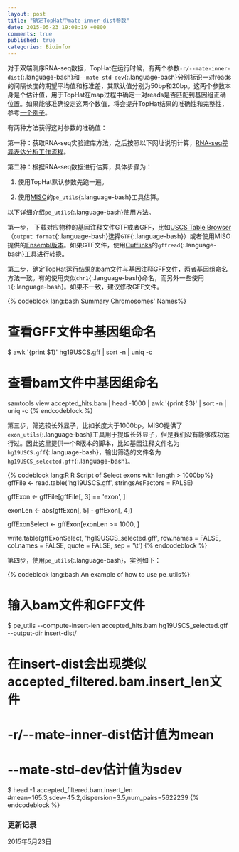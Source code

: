 ```yaml
---
layout: post
title: "确定TopHat中mate-inner-dist参数"
date: 2015-05-23 19:08:19 +0800
comments: true
published: true
categories: Bioinfor
---
```


对于双端测序RNA-seq数据，TopHat在运行时候，有两个参数`-r/--mate-inner-dist`{:.language-bash}和`--mate-std-dev`{:.language-bash}分别标识一对reads的间隔长度的期望平均值和标准差，其默认值分别为50bp和20bp。这两个参数本身是个估计值，用于TopHat在map过程中确定一对reads是否匹配到基因组正确位置。如果能够准确设定这两个数值，将会提升TopHat结果的准确性和完整性，参考[一个例子](http://yulongniu.bionutshell.org/blog/2014/07/23/rna-seq-analysis/)。

有两种方法获得这对参数的准确值：

第一种：获取RNA-seq实验建库方法，之后按照以下网址说明计算，[RNA-seq差异表达分析工作流程](http://blog.qiuworld.com:8080/archives/3007)。

<!--more-->

第二种：根据RNA-seq数据进行估算，具体步骤为：


1. 使用TopHat默认参数先跑一遍。

2. 使用[MISO](http://miso.readthedocs.org/en/fastmiso/#computing-the-insert-length-distribution-and-its-statistics)的`pe_utils`{:.language-bash}工具估算。


以下详细介绍`pe_utils`{:.language-bash}使用方法。


第一步， 下载对应物种的基因注释文件GTF或者GFF，比如[USCS Table Browser](http://genome.ucsc.edu/cgi-bin/hgTables?command=start)（`output format`{:.language-bash}选择`GTF`{:.language-bash}）或者使用MISO提供的[Ensembl版本](http://miso.readthedocs.org/en/fastmiso/#human-mouse-gene-models-for-isoform-centric-analyses)。如果GTF文件，使用[Cufflinks](https://cole-trapnell-lab.github.io/cufflinks/file_formats/)的`gffread`{:.language-bash}工具进行转换。

第二步，确定TopHat运行结果的bam文件与基因注释GFF文件，两者基因组命名方法一致。有的使用类似`chr1`{:.language-bash}命名，而另外一些使用`1`{:.language-bash}。如果不一致，建议修改GFF文件。

{% codeblock lang:bash Summary Chromosomes' Names%}
# 查看GFF文件中基因组命名
$ awk '{print $1}' hg19USCS.gff | sort -n | uniq -c

# 查看bam文件中基因组命名
samtools view accepted_hits.bam | head -1000 | awk '{print $3}' | sort -n | uniq -c
{% endcodeblock %}

第三步，筛选较长外显子，比如长度大于1000bp。MISO提供了`exon_utils`{:.language-bash}工具用于提取长外显子，但是我们没有能够成功运行过。因此这里提供一个R版本的脚本，比如基因注释文件名为`hg19USCS.gff`{:.language-bash}，输出筛选的文件名为`hg19USCS_selected.gff`{:.language-bash}。

{% codeblock lang:R R Script of Select exons with length > 1000bp%}
gffFile <- read.table('hg19USCS.gff', stringsAsFactors = FALSE)

gffExon <- gffFile[gffFile[, 3] == 'exon', ]

exonLen <- abs(gffExon[, 5] - gffExon[, 4])

gffExonSelect <- gffExon[exonLen >= 1000, ]

write.table(gffExonSelect, 'hg19USCS_selected.gff', 
            row.names = FALSE, col.names = FALSE,
            quote = FALSE, sep = '\t')
{% endcodeblock %}


第四步，使用`pe_utils`{:.language-bash}，实例如下：

{% codeblock lang:bash An example of how to use pe_utils%}
# 输入bam文件和GFF文件
$ pe_utils --compute-insert-len accepted_hits.bam hg19USCS_selected.gff --output-dir insert-dist/

# 在insert-dist会出现类似accepted_filtered.bam.insert_len文件
# -r/--mate-inner-dist估计值为mean
# --mate-std-dev估计值为sdev
$ head -1 accepted_filtered.bam.insert_len
#mean=165.3,sdev=45.2,dispersion=3.5,num_pairs=5622239
{% endcodeblock %}


### 更新记录 ###

2015年5月23日
